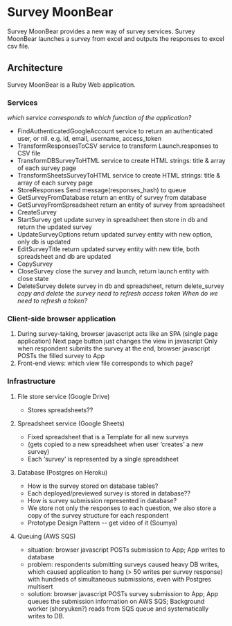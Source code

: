 # Survey MoonBear

 Survey MoonBear provides a new way of survey services. Survey MoonBear launches a survey from excel and outputs the responses to excel csv file.

## Architecture

Survey MoonBear is a Ruby Web application.

### Services
*which service corresponds to which function of the application?*
- FindAuthenticatedGoogleAccount
    service to return  an authenticated user, or nil. e.g. id, email, username, access_token
- TransformResponsesToCSV 
    service to transform Launch.responses to CSV file
- TransformDBSurveyToHTML 
    service to create HTML strings: title & array of each survey page
- TransformSheetsSurveyToHTML
    service to create HTML strings: title & array of each survey page
- StoreResponses 
    Send message(responses_hash) to queue
- GetSurveyFromDatabase 
    return an entity of survey from database
- GetSurveyFromSpreadsheet 
    return an entity of survey from spreadsheet
- CreateSurvey
- StartSurvey
    get update survey in spreadsheet then store in db and return the updated survey
- UpdateSurveyOptions
    return updated survey entity with new option, only db is updated
- EditSurveyTitle 
    return updated survey entity with new title, both spreadsheet and db are updated
- CopySurvey 
- CloseSurvey
    close the survey and launch, return launch entity with close state
- DeleteSurvey 
    delete survey in db and spreadsheet, return delete_survey
*copy and delete the survey need to refresh access token*
*When do we need to refresh a token?*


### Client-side browser application
1. During survey-taking, browser javascript acts like an SPA (single page application)
    Next page button just changes the view in javascript
    Only when respondent submits the survey at the end, browser javascript POSTs the filled survey to App
2. Front-end views: which view file corresponds to which page?

### Infrastructure

1. File store service (Google Drive)
    - Stores spreadsheets??

2. Spreadsheet service (Google Sheets)
    - Fixed spreadsheet that is a Template for all new surveys
    - (gets copied to a new spreadsheet when user ‘creates’ a new survey)
    - Each ‘survey’ is represented by a single spreadsheet

3. Database (Postgres on Heroku)
    - How is the survey stored on database tables?
    - Each deployed/previewed survey is stored in database??
    - How is survey submission represented in database?
    - We store not only the responses to each question, we also store a copy of the survey structure for each respondent
    - Prototype Design Pattern -- get video of it (Soumya)

4. Queuing (AWS SQS)
    - situation: browser javascript POSTs submission to App; App writes to database
    - problem: respondents submitting surveys caused heavy DB writes, which caused application to hang (> 50 writes per survey response) with hundreds of simultaneous submissions, even with Postgres multisert
    - solution: browser javascript POSTs survey submission to App; App queues the submission information on AWS SQS; Background worker (shoryuken?) reads from SQS queue and systematically writes to DB.

